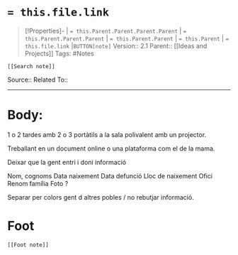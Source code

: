 # `= this.file.link`
>[!Properties]- | `= this.Parent.Parent.Parent.Parent` |  `= this.Parent.Parent.Parent` | `= this.Parent.Parent` | `= this.Parent` | `= this.file.link` |`BUTTON[note]` 
>Version:: 2.1
>Parent:: [[Ideas and Projects]]
>Tags: #Notes
```meta-bind-embed
[[Search note]]
```
Source::
Related To::
***
# Body:
1 o 2 tardes amb 2 o 3 portàtils a la sala polivalent amb un projector. 

Treballant en un document online o una plataforma com el de la mama.

Deixar que la gent entri i doni informació 

Nom, cognoms
Data naixement
Data defunció 
Lloc de naixement
Ofici 
Renom família
Foto ?

Separar per colors gent d altres pobles / no rebutjar informació.








# Foot
```meta-bind-embed
[[Foot note]]
``` 